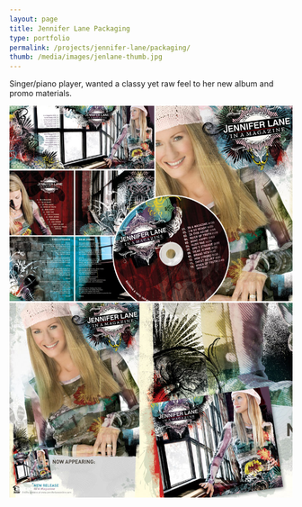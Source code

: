 ```yaml
---
layout: page
title: Jennifer Lane Packaging
type: portfolio
permalink: /projects/jennifer-lane/packaging/
thumb: /media/images/jenlane-thumb.jpg
---
```


Singer/piano player, wanted a classy yet raw feel to her new album and promo materials.

![](/media/images/jenlane1.jpg)
![](/media/images/jenlane2.jpg)
